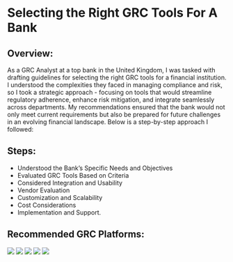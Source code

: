 # Selecting the Right GRC Tools For A Bank

<h2>Overview:</h2>
As a GRC Analyst at a top bank in the United Kingdom, I was tasked with drafting guidelines for selecting the right GRC tools for a financial institution. I understood the complexities they faced in managing compliance and risk, so I took a strategic approach - focusing on tools that would streamline regulatory adherence, enhance risk mitigation, and integrate seamlessly across departments. My recommendations ensured that the bank would not only meet current requirements but also be prepared for future challenges in an evolving financial landscape. Below is a step-by-step approach I followed:
<br />


<h2>Steps:</h2>

- Understood the Bank’s Specific Needs and Objectives 
- Evaluated GRC Tools Based on Criteria 
- Considered Integration and Usability
- Vendor Evaluation
- Customization and Scalability
- Cost Considerations
- Implementation and Support.   

<h2>Recommended GRC Platforms:</h2>

<img src="https://img.shields.io/badge/-MetricStream-00558C?&style=for-the-badge&logo=MetricStream&logoColor=white" /> <img src="https://img.shields.io/badge/-RSA_Archer-D2B48C?&style=for-the-badge&logo=RSA&logoColor=black" /> <img src="https://img.shields.io/badge/-SAP_GRC-50C878?&style=for-the-badge&logo=SAP&logoColor=white" /> <img src="https://img.shields.io/badge/-OneSumX-D2691E?&style=for-the-badge&logo=WoltersKluwer&logoColor=white" /> <img src="https://img.shields.io/badge/-ServiceNow-4B0082?&style=for-the-badge&logo=ServiceNow&logoColor=white" />


